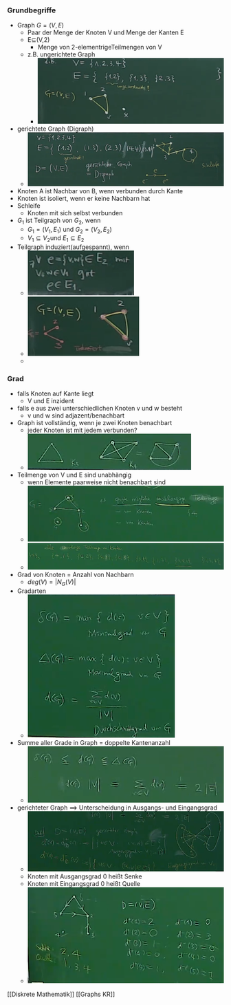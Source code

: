 ### Grundbegriffe
+  Graph $G=(V,E)$
	+ Paar der Menge der Knoten V und Menge der Kanten E
	+ E⊆(V,2)
		+ Menge von 2-elementrigeTeilmengen von V
	+ z.B. ungerichtete Graph
		+ ![](../../../z_images/Pasted%20image%2020220508130402.png)
+ gerichtete Graph (Digraph)
	+ ![](../../../z_images/Pasted%20image%2020220508130756.png)
+ Knoten A ist Nachbar von B, wenn verbunden durch Kante
+ Knoten ist isoliert, wenn er keine Nachbarn hat
+ Schleife
	+ Knoten mit sich selbst verbunden
+ $G_1$ ist Teilgraph von $G_2$, wenn
	+ $G_1=(V_1,E_1)$ und $G_2=(V_2,E_2)$
	+ $V_1⊆V_2$und $E_1⊆E_2$
+ Teilgraph induziert(aufgespannt), wenn
	+ ![](../../../z_images/Pasted%20image%2020220508131411.png)
	+ ![](../../../z_images/Pasted%20image%2020220508131641.png)
	+ 
### Grad
+ falls Knoten auf Kante liegt
	+  V und E inzident
+ falls e aus zwei unterschiedlichen Knoten v und w besteht
	+ v und w sind adjazent/benachbart
+ Graph ist vollständig, wenn je zwei Knoten benachbart
	+ jeder Knoten ist mit jedem verbunden?
	+ ![](../../../z_images/Pasted%20image%2020220508144551.png)
+ Teilmenge von V und E sind unabhängig
	+ wenn Elemente paarweise nicht benachbart sind
	+ ![](../../../z_images/Pasted%20image%2020220508145351.png)
	+ ![](../../../z_images/Pasted%20image%2020220508145357.png)
+ Grad von Knoten = Anzahl von Nachbarn
	+ $deg(V)=|N_G(V)|$
+ Gradarten
	+ ![](../../../z_images/Pasted%20image%2020220508145821.png)
+ Summe aller Grade in Graph = doppelte Kantenanzahl
	+ ![](../../../z_images/Pasted%20image%2020220508150003.png)
+ gerichteter Graph ==> Unterscheidung in Ausgangs- und Eingangsgrad
	+ ![](../../../z_images/Pasted%20image%2020220508150304.png)
	+ Knoten mit Ausgangsgrad 0 heißt Senke
	+ Knoten mit Eingangsgrad 0 heißt Quelle
	+ ![](../../../z_images/Pasted%20image%2020220508153515.png)

[[Diskrete Mathematik]] [[Graphs KR]]